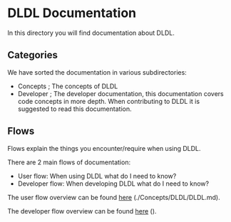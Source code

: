 # DLDL Documentation

In this directory you will find documentation about DLDL.

## Categories

We have sorted the documentation in various subdirectories:

- Concepts ; The concepts of DLDL
- Developer ; The developer documentation, this documentation covers code concepts in more depth. When contributing to DLDL it is suggested to read this documentation.

## Flows

Flows explain the things you encounter/require when using DLDL.

There are 2 main flows of documentation:

- User flow: When using DLDL what do I need to know?
- Developer flow: When developing DLDL what do I need to know?

The user flow overview can be found [here](./Concepts/DLDL/DLDL.md) (./Concepts/DLDL/DLDL.md).

The developer flow overview can be found [here]() ().

